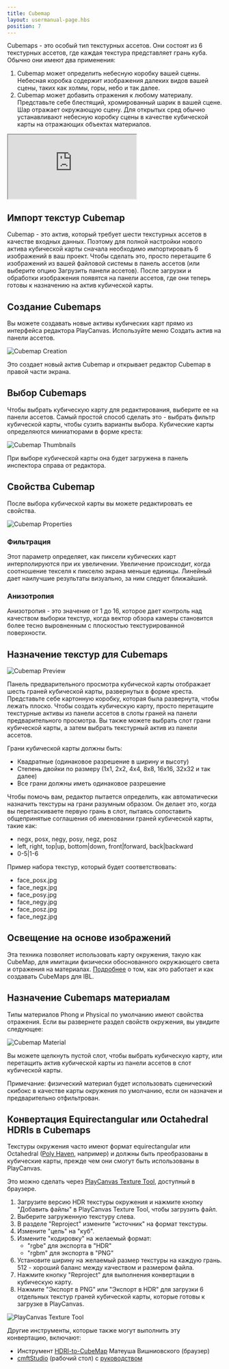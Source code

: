 ```yaml
---
title: Cubemap
layout: usermanual-page.hbs
position: 7
---
```


Cubemaps - это особый тип текстурных ассетов. Они состоят из 6 текстурных ассетов, где каждая текстура представляет грань куба. Обычно они имеют два применения:

1. Cubemap может определить небесную коробку вашей сцены. Небесная коробка содержит изображения далеких видов вашей сцены, таких как холмы, горы, небо и так далее.
2. Cubemap может добавить отражения к любому материалу. Представьте себе блестящий, хромированный шарик в вашей сцене. Шар отражает окружающую сцену. Для открытых сред обычно устанавливают небесную коробку сцены в качестве кубической карты на отражающих объектах материалов.

<iframe loading="lazy" src="https://playcanv.as/b/xp7v1oFB/" title="Cubemap"></iframe>

## Импорт текстур Cubemap

Cubemap - это актив, который требует шести текстурных ассетов в качестве входных данных. Поэтому для полной настройки нового актива кубической карты сначала необходимо импортировать 6 изображений в ваш проект. Чтобы сделать это, просто перетащите 6 изображений из вашей файловой системы в панель ассетов (или выберите опцию Загрузить панели ассетов). После загрузки и обработки изображения появятся на панели ассетов, где они теперь готовы к назначению на актив кубической карты.

## Создание Cubemaps

Вы можете создавать новые активы кубических карт прямо из интерфейса редактора PlayCanvas. Используйте меню Создать актив на панели ассетов.

![Cubemap Creation][1]

Это создает новый актив Cubemap и открывает редактор Cubemap в правой части экрана.

## Выбор Cubemaps

Чтобы выбрать кубическую карту для редактирования, выберите ее на панели ассетов. Самый простой способ сделать это - выбрать фильтр кубической карты, чтобы сузить варианты выбора. Кубические карты определяются миниатюрами в форме креста:

![Cubemap Thumbnails][2]

При выборе кубической карты она будет загружена в панель инспектора справа от редактора.

## Свойства Cubemap

После выбора кубической карты вы можете редактировать ее свойства.

![Cubemap Properties][3]

### Фильтрация
Этот параметр определяет, как пиксели кубических карт интерполируются при их увеличении. Увеличение происходит, когда соотношение текселя к пикселю экрана меньше единицы. Линейный дает наилучшие результаты визуально, за ним следует ближайший.

### Анизотропия
Анизотропия - это значение от 1 до 16, которое дает контроль над качеством выборки текстур, когда вектор обзора камеры становится более тесно выровненным с плоскостью текстурированной поверхности.

## Назначение текстур для Cubemaps

![Cubemap Preview][4]

Панель предварительного просмотра кубической карты отображает шесть граней кубической карты, развернутых в форме креста. Представьте себе картонную коробку, которая была развернута, чтобы лежать плоско. Чтобы создать кубическую карту, просто перетащите текстурные активы из панели ассетов в слоты граней на панели предварительного просмотра. Вы также можете выбрать слот грани кубической карты, а затем выбрать текстурный актив из панели ассетов.

Грани кубической карты должны быть:

* Квадратные (одинаковое разрешение в ширину и высоту)
* Степень двойки по размеру (1x1, 2x2, 4x4, 8x8, 16x16, 32x32 и так далее)
* Все грани должны иметь одинаковое разрешение

Чтобы помочь вам, редактор пытается определить, как автоматически назначить текстуры на грани разумным образом. Он делает это, когда вы перетаскиваете первую грань в слот, пытаясь сопоставить общепринятые соглашения об именовании граней кубической карты, такие как:

* negx, posx, negy, posy, negz, posz
* left, right, top|up, bottom|down, front|forward, back|backward
* 0-5|1-6

Пример набора текстур, который будет соответствовать:

* face_posx.jpg
* face_negx.jpg
* face_posy.jpg
* face_negy.jpg
* face_posz.jpg
* face_negz.jpg

## Освещение на основе изображений

Эта техника позволяет использовать карту окружения, такую как CubeMap, для имитации физически обоснованного окружающего света и отражения на материалах. [Подробнее][6] о том, как это работает и как создавать CubeMaps для IBL.

## Назначение Cubemaps материалам

Типы материалов Phong и Physical по умолчанию имеют свойства отражения. Если вы развернете раздел свойств окружения, вы увидите следующее:

![Cubemap Material][5]

Вы можете щелкнуть пустой слот, чтобы выбрать кубическую карту, или перетащить актив кубической карты из панели ассетов в слот кубической карты.

Примечание: физический материал будет использовать сценический скибокс в качестве карты окружения по умолчанию, если он назначен и предварительно отфильтрован.

## Конвертация Equirectangular или Octahedral HDRIs в Cubemaps

Текстуры окружения часто имеют формат equirectangular или Octahedral ([Poly Haven][7], например) и должны быть преобразованы в кубические карты, прежде чем они смогут быть использованы в PlayCanvas.

Это можно сделать через [PlayCanvas Texture Tool][8], доступный в браузере.

1. Загрузите версию HDR текстуры окружения и нажмите кнопку "Добавить файлы" в PlayCanvas Texture Tool, чтобы загрузить файл.
2. Выберите загруженную текстуру слева.
3. В разделе "Reproject" измените "источник" на формат текстуры.
4. Измените "цель" на "куб".
5. Измените "кодировку" на желаемый формат:
    - "rgbe" для экспорта в "HDR"
    - "rgbm" для экспорта в "PNG"
6. Установите ширину на желаемый размер текстуры на каждую грань. 512 - хороший баланс между качеством и размером файла.
7. Нажмите кнопку "Reproject" для выполнения конвертации в кубическую карту.
8. Нажмите "Экспорт в PNG" или "Экспорт в HDR" для загрузки 6 отдельных текстур граней кубической карты, которые готовы к загрузке в PlayCanvas.

![PlayCanvas Texture Tool][12]

Другие инструменты, которые также могут выполнить эту конвертацию, включают:

* Инструмент [HDRI-to-CubeMap][9] Матеуша Вишниовского (браузер)
* [cmftStudio][10] (рабочий стол) с [руководством][11]


[1]: /images/user-manual/assets/cubemaps/cubemap-create.png
[2]: /images/user-manual/assets/cubemaps/cubemap-thumbnails.png
[3]: /images/user-manual/assets/cubemaps/cubemap-properties.png
[4]: /images/user-manual/assets/cubemaps/cubemap-preview.png
[5]: /images/user-manual/assets/cubemaps/cubemap-material.png
[6]: /user-manual/graphics/physical-rendering/image-based-lighting/
[7]: https://polyhaven.com/hdris
[8]: https://playcanvas.com/texture-tool
[9]: https://matheowis.github.io/HDRI-to-CubeMap/
[10]: https://github.com/dariomanesku/cmftStudio
[11]: https://jamie-white.com/webgl/equirectangular-hdr-image-to-face-list/
[12]: /images/user-manual/assets/cubemaps/playcanvas-texture-tool-convert.png
